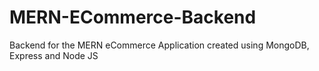 # MERN-ECommerce-Backend
Backend for the MERN eCommerce Application created using MongoDB, Express and Node JS
